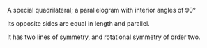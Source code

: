A special quadrilateral; a parallelogram with interior angles of 90°

Its opposite sides are equal in length and parallel.

It has two lines of symmetry, and rotational symmetry of order two.
